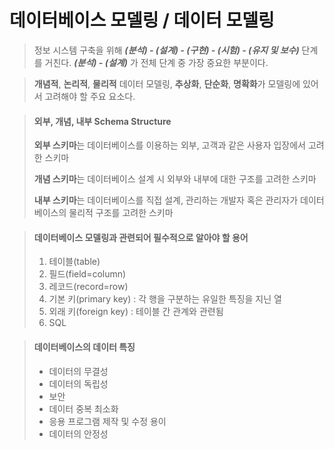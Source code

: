 # 데이터베이스 모델링 / 데이터 모델링

> 정보 시스템 구축을 위해 ***(분석) - (설계) - (구현) - (시험) - (유지 및 보수)*** 단계를 거친다. ***(분석) - (설계)*** 가 전체 단계 중 가장 중요한 부분이다. 

>  **개념적**, **논리적**, **물리적** 데이터 모델링, **추상화**, **단순화**, **명확화**가 모델링에 있어서 고려해야 할 주요 요소다.

> #### **외부**, **개념**, **내부** Schema Structure
> **외부 스키마**는 데이터베이스를 이용하는 외부, 고객과 같은 사용자 입장에서 고려한 스키마
>
> **개념 스키마**는 데이터베이스 설계 시 외부와 내부에 대한 구조를 고려한 스키마
>
> **내부 스키마**는 데이터베이스를 직접 설계, 관리하는 개발자 혹은 관리자가 데이터베이스의 물리적 구조를 고려한 스키마

> #### 데이터베이스 모델링과 관련되어 필수적으로 알아야 할 용어
> 1. 테이블(table)
> 2. 필드(field=column)
> 3. 레코드(record=row)
> 4. 기본 키(primary key) : 각 행을 구분하는 유일한 특징을 지닌 열
> 5. 외래 키(foreign key) : 테이블 간 관계와 관련됨
> 6. SQL

> #### 데이터베이스의 데이터 특징
> - 데이터의 무결성
> - 데이터의 독립성
> - 보안
> - 데이터 중복 최소화
> - 응용 프로그램 제작 및 수정 용이
> - 데이터의 안정성

